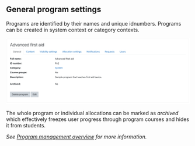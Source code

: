## General program settings

Programs are identified by their names and unique idnumbers. Programs can be created in system context or category contexts.

![General program settings](img/program_general.png)

The whole program or individual allocations can be marked as _archived_ which effectively
freezes user progress through program courses and hides it from students.

_See [Program management overview](management.md) for more information._